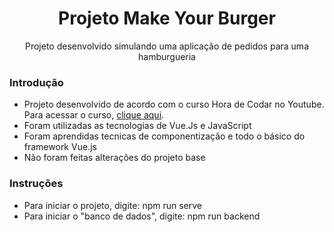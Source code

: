 <h1 align="center">Projeto Make Your Burger</h1>
<p align="center">Projeto desenvolvido simulando uma aplicação de pedidos para uma hamburgueria</p>

<h3 align="left">Introdução</h3>
    <ul>
    <li>Projeto desenvolvido de acordo com o curso Hora de Codar no Youtube. Para acessar o curso, <a href="https://www.youtube.com/watch?v=wsAQQioPIJs&list=PLnDvRpP8BnezDglaAvtWgQXzsOmXUuRHL&index=1">clique aqui</a>.</li>
    <li>Foram utilizadas as tecnologias de Vue.Js e JavaScript</li>
    <li>Foram aprendidas tecnicas de componentização e todo o básico do framework Vue.js</li>
    <li>Não foram feitas alterações do projeto base</li>
    </ul>
   
<h3 align="left">Instruções</h3>
    <ul>
    <li>Para iniciar o projeto, digite: npm run serve</li>
    <li>Para iniciar o "banco de dados", digite: npm run backend</li>
    </ul>
